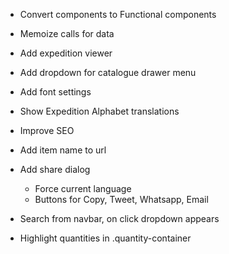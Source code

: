 - Convert components to Functional components
- Memoize calls for data


- Add expedition viewer
- Add dropdown for catalogue drawer menu
- Add font settings
- Show Expedition Alphabet translations
- Improve SEO
- Add item name to url
- Add share dialog
  - Force current language
  - Buttons for Copy, Tweet, Whatsapp, Email
- Search from navbar, on click dropdown appears
- Highlight quantities in .quantity-container